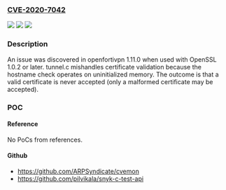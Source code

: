### [CVE-2020-7042](https://cve.mitre.org/cgi-bin/cvename.cgi?name=CVE-2020-7042)
![](https://img.shields.io/static/v1?label=Product&message=n%2Fa&color=blue)
![](https://img.shields.io/static/v1?label=Version&message=n%2Fa&color=blue)
![](https://img.shields.io/static/v1?label=Vulnerability&message=n%2Fa&color=brighgreen)

### Description

An issue was discovered in openfortivpn 1.11.0 when used with OpenSSL 1.0.2 or later. tunnel.c mishandles certificate validation because the hostname check operates on uninitialized memory. The outcome is that a valid certificate is never accepted (only a malformed certificate may be accepted).

### POC

#### Reference
No PoCs from references.

#### Github
- https://github.com/ARPSyndicate/cvemon
- https://github.com/pilvikala/snyk-c-test-api

